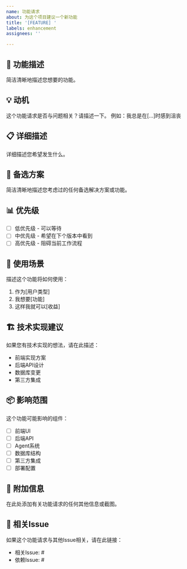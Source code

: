 ```yaml
---
name: 功能请求
about: 为这个项目建议一个新功能
title: '[FEATURE] '
labels: enhancement
assignees: ''

---
```


## 🚀 功能描述
简洁清晰地描述您想要的功能。

## 💡 动机
这个功能请求是否与问题相关？请描述一下。
例如：我总是在[...]时感到沮丧

## 📋 详细描述
详细描述您希望发生什么。

## 🎨 备选方案
简洁清晰地描述您考虑过的任何备选解决方案或功能。

## 📊 优先级
- [ ] 低优先级 - 可以等待
- [ ] 中优先级 - 希望在下个版本中看到
- [ ] 高优先级 - 阻碍当前工作流程

## 🎯 使用场景
描述这个功能将如何使用：
1. 作为[用户类型]
2. 我想要[功能]
3. 这样我就可以[收益]

## 🏗️ 技术实现建议
如果您有技术实现的想法，请在此描述：
- 前端实现方案
- 后端API设计
- 数据库变更
- 第三方集成

## 📦 影响范围
这个功能可能影响的组件：
- [ ] 前端UI
- [ ] 后端API
- [ ] Agent系统
- [ ] 数据库结构
- [ ] 第三方集成
- [ ] 部署配置

## 📝 附加信息
在此处添加有关功能请求的任何其他信息或截图。

## 🔗 相关Issue
如果这个功能请求与其他Issue相关，请在此链接：
- 相关Issue: #
- 依赖Issue: #
